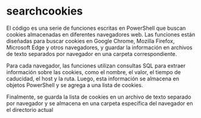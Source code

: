 # searchcookies

El código es una serie de funciones escritas en PowerShell que buscan cookies almacenadas en diferentes navegadores web. Las funciones están diseñadas para buscar cookies en Google Chrome, Mozilla Firefox, Microsoft Edge y otros navegadores, y guardar la información en archivos de texto separados por navegador en una carpeta correspondiente.

Para cada navegador, las funciones utilizan consultas SQL para extraer información sobre las cookies, como el nombre, el valor, el tiempo de caducidad, el host y la ruta. Luego, esta información se almacena en objetos PowerShell y se agrega a una lista de cookies.

Finalmente, se guarda la lista de cookies en un archivo de texto separado por navegador y se almacena en una carpeta específica del navegador en el directorio actual
